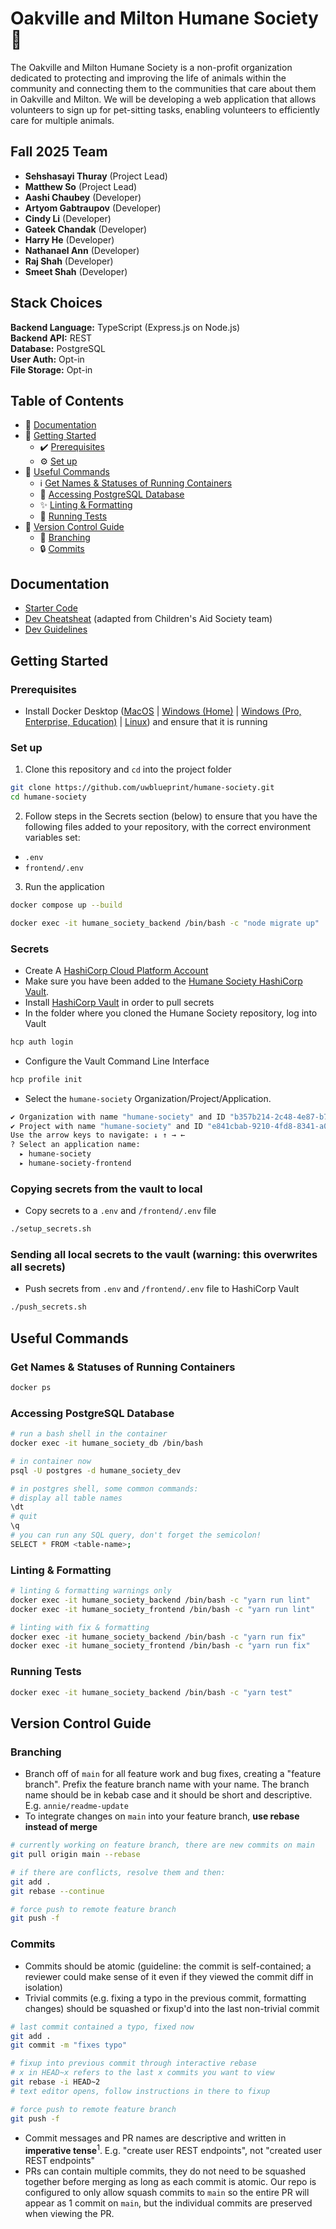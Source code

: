 # Oakville and Milton Humane Society 🐾
The Oakville and Milton Humane Society is a non-profit organization dedicated to protecting and improving the life of animals within the community and connecting them to the communities that care about them in Oakville and Milton. We will be developing a web application that allows volunteers to sign up for pet-sitting tasks, enabling volunteers to efficiently care for multiple animals.

## Fall 2025 Team 
- **Sehshasayi Thuray** (Project Lead)
- **Matthew So** (Project Lead)
- **Aashi Chaubey** (Developer)
- **Artyom Gabtraupov** (Developer)
- **Cindy Li** (Developer)
- **Gateek Chandak** (Developer)
- **Harry He** (Developer)
- **Nathanael Ann** (Developer)
- **Raj Shah** (Developer)
- **Smeet Shah** (Developer)

## Stack Choices
**Backend Language:** TypeScript (Express.js on Node.js) <br>
**Backend API:** REST <br>
**Database:** PostgreSQL<br>
**User Auth:** Opt-in <br>
**File Storage:** Opt-in <br>

## Table of Contents
* 📝 [Documentation](#documentation)
* 👷 [Getting Started](#getting-started)
  * ✔️ [Prerequisites](#prerequisites)
  * ⚙️ [Set up](#set-up)
* 🧰 [Useful Commands](#useful-commands)
  * ℹ️ [Get Names & Statuses of Running Containers](#get-names--statuses-of-running-containers)
  * 💽 [Accessing PostgreSQL Database](#accessing-postgresql-database)
  * ✨ [Linting & Formatting](#linting--formatting)
  * 🧪 [Running Tests](#running-tests)
* 🌳 [Version Control Guide](#version-control-guide)
  * 🌿 [Branching](#branching)
  * 🔒 [Commits](#commits)

## Documentation

- [Starter Code](https://uwblueprint.github.io/starter-code-v2)
- [Dev Cheatsheat](https://www.notion.so/uwblueprintexecs/Dev-Cheat-Sheet-from-CAS-65c53ce229ca4e91aa3abfe2079ac383) (adapted from Children's Aid Society team)
- [Dev Guidelines](https://www.notion.so/uwblueprintexecs/Dev-Guidelines-9ebd726d5b244e2094c54e10afc7303a)


## Getting Started

### Prerequisites

* Install Docker Desktop ([MacOS](https://docs.docker.com/docker-for-mac/install/) | [Windows (Home)](https://docs.docker.com/docker-for-windows/install-windows-home/) | [Windows (Pro, Enterprise, Education)](https://docs.docker.com/docker-for-windows/install/) | [Linux](https://docs.docker.com/engine/install/#server)) and ensure that it is running


### Set up

1. Clone this repository and `cd` into the project folder
```bash
git clone https://github.com/uwblueprint/humane-society.git
cd humane-society
```
2. Follow steps in the Secrets section (below) to ensure that you have the following files added to your repository, with the correct environment variables set:

- `.env`
- `frontend/.env`

3. Run the application

```bash
docker compose up --build
```
```bash
docker exec -it humane_society_backend /bin/bash -c "node migrate up"
```

### Secrets

- Create A [HashiCorp Cloud Platform Account](https://portal.cloud.hashicorp.com/sign-in?ajs_aid=9085f07d-f411-42b4-855b-72795f4fdbcc&product_intent=vault)
- Make sure you have been added to the [Humane Society HashiCorp Vault](https://github.com/uwblueprint/).
- Install [HashiCorp Vault](https://developer.hashicorp.com/hcp/tutorials/get-started-hcp-vault-secrets/hcp-vault-secrets-install-cli#install-hcp-vault-secrets-cli) in order to pull secrets
- In the folder where you cloned the Humane Society repository, log into Vault

```bash
hcp auth login
```

- Configure the Vault Command Line Interface

```bash
hcp profile init
```

- Select the `humane-society` Organization/Project/Application.

```bash
✔ Organization with name "humane-society" and ID "b357b214-2c48-4e87-b7b6-0e51f3902ac0" selected
✔ Project with name "humane-society" and ID "e841cbab-9210-4fd8-8341-a07946852120" selected
Use the arrow keys to navigate: ↓ ↑ → ←
? Select an application name:
  ▸ humane-society
  ▸ humane-society-frontend
```

### Copying secrets from the vault to local

- Copy secrets to a `.env` and `/frontend/.env` file

```bash
./setup_secrets.sh
```

### Sending all local secrets to the vault (warning: this overwrites all secrets)

- Push secrets from `.env` and `/frontend/.env` file to HashiCorp Vault

```bash
./push_secrets.sh
```

## Useful Commands

### Get Names & Statuses of Running Containers
```bash
docker ps
```

### Accessing PostgreSQL Database

```bash
# run a bash shell in the container
docker exec -it humane_society_db /bin/bash

# in container now
psql -U postgres -d humane_society_dev

# in postgres shell, some common commands:
# display all table names
\dt
# quit
\q
# you can run any SQL query, don't forget the semicolon!
SELECT * FROM <table-name>;
```

### Linting & Formatting
```bash
# linting & formatting warnings only
docker exec -it humane_society_backend /bin/bash -c "yarn run lint"
docker exec -it humane_society_frontend /bin/bash -c "yarn run lint"

# linting with fix & formatting
docker exec -it humane_society_backend /bin/bash -c "yarn run fix"
docker exec -it humane_society_frontend /bin/bash -c "yarn run fix"
```

### Running Tests
```bash
docker exec -it humane_society_backend /bin/bash -c "yarn test"
```


## Version Control Guide

### Branching
* Branch off of `main` for all feature work and bug fixes, creating a "feature branch". Prefix the feature branch name with your name. The branch name should be in kebab case and it should be short and descriptive. E.g. `annie/readme-update`
* To integrate changes on `main` into your feature branch, **use rebase instead of merge**

```bash
# currently working on feature branch, there are new commits on main
git pull origin main --rebase

# if there are conflicts, resolve them and then:
git add .
git rebase --continue

# force push to remote feature branch
git push -f
```

### Commits
* Commits should be atomic (guideline: the commit is self-contained; a reviewer could make sense of it even if they viewed the commit diff in isolation)
* Trivial commits (e.g. fixing a typo in the previous commit, formatting changes) should be squashed or fixup'd into the last non-trivial commit

```bash
# last commit contained a typo, fixed now
git add .
git commit -m "fixes typo"

# fixup into previous commit through interactive rebase
# x in HEAD~x refers to the last x commits you want to view
git rebase -i HEAD~2
# text editor opens, follow instructions in there to fixup

# force push to remote feature branch
git push -f
```

* Commit messages and PR names are descriptive and written in **imperative tense**<sup>1</sup>. E.g. "create user REST endpoints", not "created user REST endpoints"
* PRs can contain multiple commits, they do not need to be squashed together before merging as long as each commit is atomic. Our repo is configured to only allow squash commits to `main` so the entire PR will appear as 1 commit on `main`, but the individual commits are preserved when viewing the PR.

